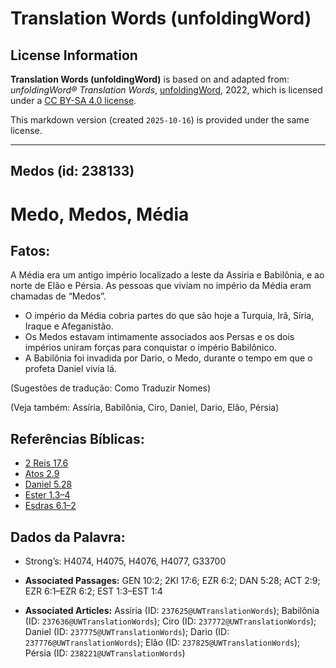 # Translation Words (unfoldingWord)

## License Information

**Translation Words (unfoldingWord)** is based on and adapted from: _unfoldingWord® Translation Words_, [unfoldingWord](https://unfoldingword.org/utw), 2022, which is licensed under a [CC BY-SA 4.0 license](https://creativecommons.org/licenses/by-sa/4.0/legalcode.en).

This markdown version (created `2025-10-16`) is provided under the same license.



--------------------------------

## Medos (id: 238133)

Medo, Medos, Média
==================

Fatos:
------

A Média era um antigo império localizado a leste da Assíria e Babilônia, e ao norte de Elão e Pérsia. As pessoas que viviam no império da Média eram chamadas de “Medos”.

* O império da Média cobria partes do que são hoje a Turquia, Irã, Síria, Iraque e Afeganistão.
* Os Medos estavam intimamente associados aos Persas e os dois impérios uniram forças para conquistar o império Babilônico.
* A Babilônia foi invadida por Dario, o Medo, durante o tempo em que o profeta Daniel vivia lá.

(Sugestões de tradução: Como Traduzir Nomes)

(Veja também: Assíria, Babilônia, Ciro, Daniel, Dario, Elão, Pérsia)

Referências Bíblicas:
---------------------

* [2 Reis 17\.6](https://ref.ly/2Kgs17:6)
* [Atos 2\.9](https://ref.ly/Acts2:9)
* [Daniel 5\.28](https://ref.ly/Dan5:28)
* [Ester 1\.3–4](https://ref.ly/Esth1:3-Esth1:4)
* [Esdras 6\.1–2](https://ref.ly/Ezra6:1-Ezra6:2)

Dados da Palavra:
-----------------

* Strong’s: H4074, H4075, H4076, H4077, G33700

* **Associated Passages:** GEN 10:2; 2KI 17:6; EZR 6:2; DAN 5:28; ACT 2:9; EZR 6:1–EZR 6:2; EST 1:3–EST 1:4
* **Associated Articles:** Assíria (ID: `237625@UWTranslationWords`); Babilônia (ID: `237636@UWTranslationWords`); Ciro (ID: `237772@UWTranslationWords`); Daniel (ID: `237775@UWTranslationWords`); Dario (ID: `237776@UWTranslationWords`); Elão (ID: `237825@UWTranslationWords`); Pérsia (ID: `238221@UWTranslationWords`)

